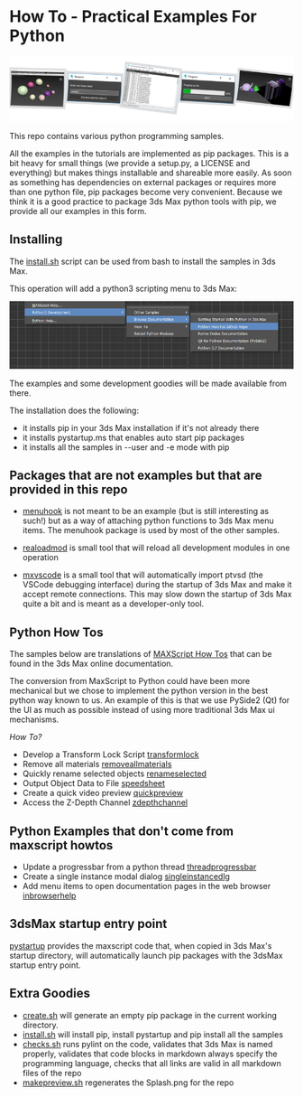 # How To - Practical Examples For Python

![Splash](Splash.png)

This repo contains various python programming samples.

All the examples in the tutorials are implemented as pip packages. This is a bit heavy for
small things (we provide a setup.py, a LICENSE and everything) but makes things installable
and shareable more easily. As soon as something has dependencies on external packages or requires
more than one python file, pip packages become very convenient. Because we think it is a good
practice to package 3ds Max python tools with pip, we provide all our examples in this form.

## Installing

The [install.sh](install.sh) script can be used from bash
to install the samples in 3ds Max.

This operation will add a python3 scripting menu to 3ds Max:

![Integration](Integration.png)

The examples and some development goodies will be made available from there.

The installation does the following:
- it installs pip in your 3ds Max installation if it's not already there
- it installs pystartup.ms that enables auto start pip packages
- it installs all the samples in --user and -e mode with pip

## Packages that are not examples but that are provided in this repo

- [menuhook](menuhook/README.md) is not meant to be an example (but is still interesting as such!) but
as a way of attaching python functions to 3ds Max menu items. The menuhook package is used by 
most of the other samples.

- [realoadmod](reloadmod/README.md) is small tool that will reload all development modules in one
operation

- [mxvscode](mxvscode/README.md) is a small tool that will automatically import ptvsd (the
VSCode debugging interface) during the startup of 3ds Max and make it accept remote connections.
This may slow down the startup of 3ds Max quite a bit and is meant as a developer-only tool.


## Python How Tos

The samples below are translations of [MAXScript How Tos](https://help.autodesk.com/view/3DSMAX/2020/ENU/?guid=GUID-25C9AD58-3665-471E-8B4B-54A094C1D5C9) that
can be found in the 3ds Max online documentation.

The conversion from MaxScript to Python could have been more mechanical but we chose to implement
the python version in the best python way known to us. An example of this is that we use PySide2
(Qt) for the UI as much as possible instead of using more traditional 3ds Max ui mechanisms.

*How To?*

- Develop a Transform Lock Script [transformlock](transformlock/README.md)
- Remove all materials [removeallmaterials](removeallmaterials/README.md)
- Quickly rename selected objects [renameselected](renameselected/README.md)
- Output Object Data to File [speedsheet](speedsheet/README.md)
- Create a quick video preview [quickpreview](quickpreview/README.md)
- Access the Z-Depth Channel [zdepthchannel](zdepthchannel/README.md)

## Python Examples that don't come from maxscript howtos

- Update a progressbar from a python thread [threadprogressbar](threadprogressbar/README.md)
- Create a single instance modal dialog [singleinstancedlg](singleinstancedlg/README.md)
- Add menu items to open documentation pages in the web browser [inbrowserhelp](inbrowserhelp/README.md)

## 3dsMax startup entry point

[pystartup](pystartup/README.md) provides the maxscript code that, when copied in 3ds Max's
startup directory, will automatically launch pip packages with the 3dsMax startup
entry point.

## Extra Goodies

- [create.sh](create.sh) will generate an empty pip package in the current working directory.
- [install.sh](install.sh) will install pip, install pystartup and pip install all the samples
- [checks.sh](checks.sh) runs pylint on the code, validates that 3ds Max is named properly,
validates that code blocks in markdown always specify the programming language, checks that
all links are valid in all markdown files of the repo
- [makepreview.sh](makepreview.sh) regenerates the Splash.png for the repo
